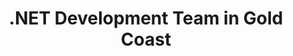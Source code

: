 ---
title: .NET Development Team in Gold Coast
permalink: /landings/net-developer-gold-coast
technology: .NET
location: Gold Coast
---